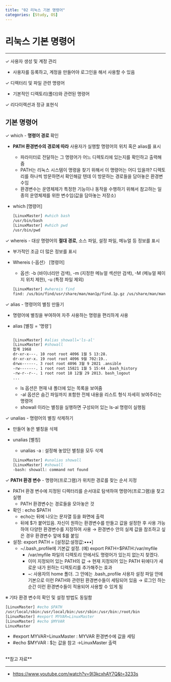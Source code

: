 ```yaml
---
title: "02 리눅스 기본 명령어"
categories: [Study, OS]
---
```


# 리눅스 기본 명령어

---

✓ 사용자 생성 및 계정 관리

- 사용자를 등록하고, 계정을 만들어야 로그인을 해서 사용할 수 있음

✓ 디렉터리 및 파일 관련 명령어

- 기본적인 디렉토리(폴더)와 관련된 명령어

✓ 리다이렉션과 정규 표현식

## 기본 명령어

✓ which - **명령어 경로** 확인

- **PATH 환경변수의 경로에 따라** 사용자가 실행할 명령어의 위치 혹은 alias를 표시
    - 파라미터로 전달하는 그 명령어가 어느 디렉토리에 있는지를 확인하고 출력해줌
    - PATH는 리눅스 시스템이 명령을 찾기 위해서 이 명령어는 어디 있을까? 디렉토리를 하나씩 방문하면서 확인해갈 텐데 이 방문하는 경로들을 담아놓은 환경변수임
    - 환경변수는 운영체제가 특정한 기능이나 동작을 수행하기 위해서 참고하는 일종의 운영체제를 위한 변수임(값을 담아놓는 저장소)
- which [명령어]
    
    ```bash
    [LinuxMaster] #which bash 
    /usr/bin/bash
    [LinuxMaster] #which pwd 
    /usr/bin/pwd
    ```
    

✓ whereis - 대상 명령어의 **절대 경로**, 소스 파일, 설정 파일, 메뉴얼 등 정보를 표시

- 부가적인 조금 더 많은 정보를 표시
- Whereis (-옵션〉 [명령어]
    - 옵션: -b (바이너리만 검색), -m (지정한 메뉴얼 섹션만 검색), -M (메뉴얼 페이지 위치 제한), -u (특정 파일 제외)
    
    ```bash
    [LinuxMaster] #whereis find
    find: /us/bin/find/usr/share/man/man1p/find.1p.gz /us/share/man/man1/find.1.gz
    ```
    

✓ alias - 명령어의 별칭 만들기

- 명령어에 별칭을 부여하여 자주 사용하는 명령을 편리하게 사용
- alias [별칭 = '명령']
    
    ```bash
    
    [LinuxMaster] #alias showall='ls-al'
    [LinuxMaster] #showall
    합계 1968
    dr-xr-x---. 10 root root 4096 1월 5 13:28.
    dr-xr-xr-x. 19 root root 4096 9월 702:19..
    drwx------. 3 root root 4096 3월 9 2021 .ansible
    -rw-------. 1 root root 15821 1월 5 15:44 .bash_history
    -rw-r--r--. 1 root root 18 12월 29 2013. bash_logout
    ...
    ```
    
    - ls 옵션은 현재 내 폴더에 있는 목록을 보여줌
    - -al 옵션은 숨긴 파일까지 포함한 전체 내용을 리스트 형식 자세히 보여주라는 명령어
    - showall 이라는 별칭을 실행하면 구성되어 있는 ls-al 명령이 실행됨

✓ unalias - 명령어의 별칭 삭제하기

- 만들어 놓은 별칭을 삭제
- unalias [별칭]
    - unalias -a : 설정해 놓았던 별칭을 모두 삭제
    
    ```bash
    [LinuxMaster] #unalias showall
    [LinuxMaster] #showall
    -bash: showall: command not found
    ```
    

✓ **PATH 환경 변수** - 명령어(프로그램)가 위치한 경로를 찾는 순서 지정

- PATH 환경 변수에 지정된 디렉터리를 순서대로 탐색하여 명령어(프로그램)을 찾고 실행
    - PATH 환경변수는 경로들을 모아놓은 것
- 확인 : echo $PATH
    - echo는 뒤에 나오는 문자열 등을 화면에 출력
    - 뒤에 $가 붙어있음. 자신이 원하는 환경변수를 만들고 값을 설정한 후 사용 가능하여 다양한 환경변수를 지정하여 사용 → 환경변수 안의 실제 값을 참조하고 싶은 경우 환경변수 앞에 $를 붙임
- 설정: export PATH = [설정값:설정값:•••]
    - ~/.bash_profile에 기본값 설정. (예) export PATH=$PATH:/var/myfile
        - /var/myfile 파일의 디렉토리 안에서도 명령어가 있는지 없는지 찾겠다.
        - 이미 지정되어 있는 PATH의 값 → 현재 지정되어 있는 PATH 뒤에다가 새로운 내가 원하는 디렉토리를 추가해주는 효과
        - ~: 사용자의 home 폴더. 그 안에는 .bash_profile 사용자 설정 파일 안에 기본으로 이런 PATH와 관련된 환경변수들이 세팅되어 있음 → 로그인 하는 순간 이런 환경변수들이 적용되어 사용할 수 있게 됨

※ 기타 환경 변수의 확인 및 설정 방법도 동일함

```bash
[LinuxMaster] #echo $PATH
/usr/local/sbin:/usr/local/bin:/usr/sbin:/usr/bin:/root/bin
[LinuxMaster] #export MYVAR=LinuxMaster
[LinuxMaster] #echo $MYVAR
LinuxMaster
```

- #export MYVAR=LinuxMaster : MYVAR 환경변수에 값을 세팅
- #echo $MYVAR : $는 값을 참고 →LinuxMaster 출력


<br>
**참고 자료**

---

- <https://www.youtube.com/watch?v=9I3kcxhAY7Q&t=3233s>